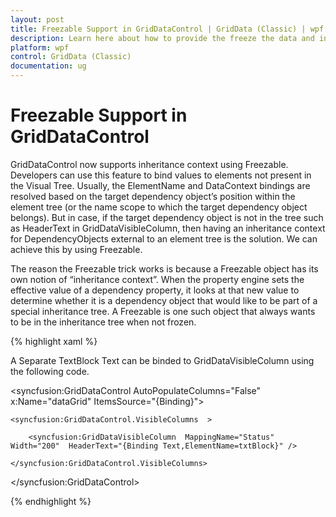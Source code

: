 ```yaml
---
layout: post
title: Freezable Support in GridDataControl | GridData (Classic) | wpf | Syncfusion
description: Learn here about how to provide the freeze the data and inheritance context in the Syncfusion WPF GridDataControl.
platform: wpf
control: GridData (Classic)
documentation: ug
---
```

# Freezable Support in GridDataControl

GridDataControl now supports inheritance context using Freezable. Developers can use this feature to bind values to elements not present in the Visual Tree. Usually, the ElementName and DataContext bindings are resolved based on the target dependency object’s position within the element tree (or the name scope to which the target dependency object belongs).  But in case, if the target dependency object is not in the tree such as HeaderText in GridDataVisibleColumn, then having an inheritance context for DependencyObjects external to an element tree is the solution. We can achieve this by using Freezable.

The reason the Freezable trick works is because a Freezable object has its own notion of “inheritance context”.  When the property engine sets the effective value of a dependency property, it looks at that new value to determine whether it is a dependency object that would like to be part of a special inheritance tree.  A Freezable is one such object that always wants to be in the inheritance tree when not frozen.  

{% highlight xaml %}

<TextBox Text="Test" x:Name="txtBlock" />

A Separate TextBlock Text can be binded to GridDataVisibleColumn using the following code.

<syncfusion:GridDataControl AutoPopulateColumns="False" x:Name="dataGrid" ItemsSource="{Binding}">

	<syncfusion:GridDataControl.VisibleColumns  >

		<syncfusion:GridDataVisibleColumn  MappingName="Status"  Width="200"  HeaderText="{Binding Text,ElementName=txtBlock}" />

	</syncfusion:GridDataControl.VisibleColumns>

</syncfusion:GridDataControl>

{% endhighlight  %}